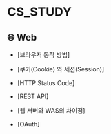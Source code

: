 # CS_STUDY

## 🌐 Web

- [브라우저 동작 방법] 

- [쿠키(Cookie) 와 세션(Session)]

- [HTTP Status Code] 

- [REST API] 

- [웹 서버와 WAS의 차이점] 

- [OAuth] 


